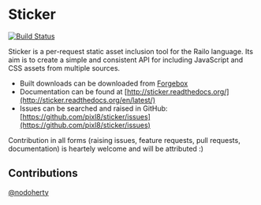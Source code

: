 Sticker
=======

[![Build Status](https://travis-ci.org/pixl8/sticker.svg?branch=master)](https://travis-ci.org/pixl8/sticker)

Sticker is a per-request static asset inclusion tool for the Railo language. Its aim is to create a simple and consistent API for including JavaScript and CSS assets from multiple sources.

* Built downloads can be downloaded from [Forgebox](http://www.coldbox.org/forgebox/view/sticker)
* Documentation can be found at [http://sticker.readthedocs.org/](http://sticker.readthedocs.org/en/latest/)
* Issues can be searched and raised in GitHub: [https://github.com/pixl8/sticker/issues](https://github.com/pixl8/sticker/issues)

Contribution in all forms (raising issues, feature requests, pull requests, documentation) is heartely welcome and will be attributed :)

## Contributions

[@nodoherty](https://github.com/nodoherty)
